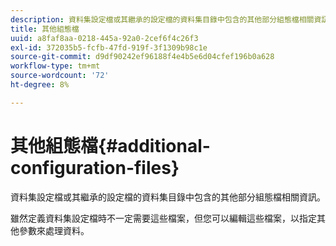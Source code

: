 ```yaml
---
description: 資料集設定檔或其繼承的設定檔的資料集目錄中包含的其他部分組態檔相關資訊。
title: 其他組態檔
uuid: a8faf8aa-0218-445a-92a0-2cef6f4c26f3
exl-id: 372035b5-fcfb-47fd-919f-3f1309b98c1e
source-git-commit: d9df90242ef96188f4e4b5e6d04cfef196b0a628
workflow-type: tm+mt
source-wordcount: '72'
ht-degree: 8%

---
```


# 其他組態檔{#additional-configuration-files}

資料集設定檔或其繼承的設定檔的資料集目錄中包含的其他部分組態檔相關資訊。

雖然定義資料集設定檔時不一定需要這些檔案，但您可以編輯這些檔案，以指定其他參數來處理資料。
